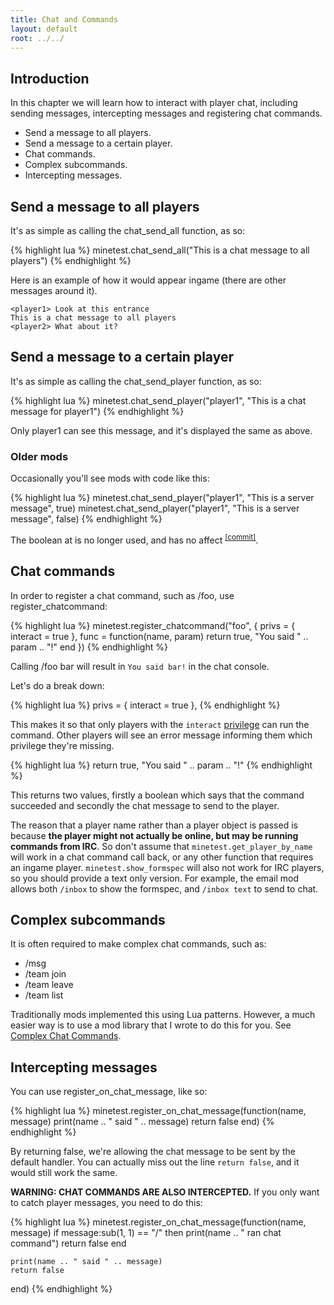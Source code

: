 ```yaml
---
title: Chat and Commands
layout: default
root: ../../
---
```


## Introduction

In this chapter we will learn how to interact with player chat, including
sending messages, intercepting messages and registering chat commands.

* Send a message to all players.
* Send a message to a certain player.
* Chat commands.
* Complex subcommands.
* Intercepting messages.

## Send a message to all players

It's as simple as calling the chat_send_all function, as so:

{% highlight lua %}
minetest.chat_send_all("This is a chat message to all players")
{% endhighlight %}

Here is an example of how it would appear ingame (there are other messages
around it).

	<player1> Look at this entrance
	This is a chat message to all players
	<player2> What about it?

## Send a message to a certain player

It's as simple as calling the chat_send_player function, as so:

{% highlight lua %}
minetest.chat_send_player("player1", "This is a chat message for player1")
{% endhighlight %}

Only player1 can see this message, and it's displayed the same as above.

### Older mods

Occasionally you'll see mods with code like this:

{% highlight lua %}
minetest.chat_send_player("player1", "This is a server message", true)
minetest.chat_send_player("player1", "This is a server message", false)
{% endhighlight %}

The boolean at is no longer used, and has no affect
<sup>[[commit]](https://github.com/minetest/minetest/commit/9a3b7715e2c2390a3a549d4e105ed8c18defb228)</sup>.


## Chat commands

In order to register a chat command, such as /foo, use register_chatcommand:

{% highlight lua %}
minetest.register_chatcommand("foo", {
	privs = {
		interact = true
	},
	func = function(name, param)
		return true, "You said " .. param .. "!"
	end
})
{% endhighlight %}

Calling /foo bar will result in `You said bar!` in the chat console.

Let's do a break down:

{% highlight lua %}
privs = {
	interact = true
},
{% endhighlight %}

This makes it so that only players with the `interact` [privilege](privileges.html) can run the
command. Other players will see an error message informing them which
privilege they're missing.

{% highlight lua %}
return true, "You said " .. param .. "!"
{% endhighlight %}

This returns two values, firstly a boolean which says that the command succeeded
and secondly the chat message to send to the player.

The reason that a player name rather than a player object is passed is because
**the player might not actually be online, but may be running commands from IRC**.
So don't assume that `minetest.get_player_by_name` will work in a chat command call back,
or any other function that requires an ingame player. `minetest.show_formspec` will also
not work for IRC players, so you should provide a text only version. For example, the
email mod allows both `/inbox` to show the formspec, and `/inbox text` to send to chat.

## Complex subcommands

It is often required to make complex chat commands, such as:

* /msg <name> <message>
* /team join <teamname>
* /team leave <teamname>
* /team list

Traditionally mods implemented this using Lua patterns. However, a much easier
way is to use a mod library that I wrote to do this for you.
See [Complex Chat Commands](chat_complex.html).


## Intercepting messages

You can use register_on_chat_message, like so:

{% highlight lua %}
minetest.register_on_chat_message(function(name, message)
	print(name .. " said " .. message)
	return false
end)
{% endhighlight %}

By returning false, we're allowing the chat message to be sent by the default
handler. You can actually miss out the line `return false`, and it would still
work the same.

**WARNING: CHAT COMMANDS ARE ALSO INTERCEPTED.** If you only want to catch
player messages, you need to do this:

{% highlight lua %}
minetest.register_on_chat_message(function(name, message)
	if message:sub(1, 1) == "/" then
		print(name .. " ran chat command")
		return false
	end

	print(name .. " said " .. message)
	return false
end)
{% endhighlight %}
